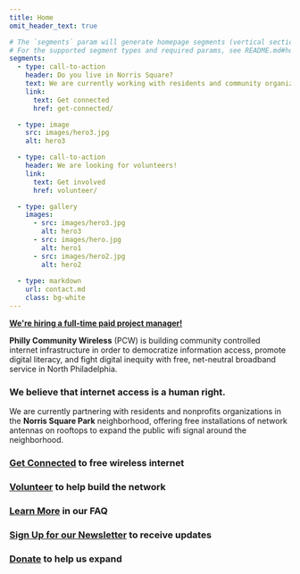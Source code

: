 ```yaml
---
title: Home
omit_header_text: true

# The `segments` param will generate homepage segments (vertical sections).
# For the supported segment types and required params, see README.md#homepage-segments
segments:
  - type: call-to-action
    header: Do you live in Norris Square?
    text: We are currently working with residents and community organizations in the area around Norris Square Park. If you live in the area, you can either get connected or host an antenna to connect your neighbors. 
    link:
      text: Get connected
      href: get-connected/

  - type: image
    src: images/hero3.jpg
    alt: hero3

  - type: call-to-action
    header: We are looking for volunteers!
    link: 
      text: Get involved
      href: volunteer/

  - type: gallery
    images:
      - src: images/hero3.jpg
        alt: hero3
      - src: images/hero.jpg
        alt: hero1
      - src: images/hero2.jpg
        alt: hero2
  
  - type: markdown
    url: contact.md
    class: bg-white
---
```


**[We're hiring a full-time paid project manager!](/job)**

**Philly Community Wireless** (PCW) is building community controlled internet infrastructure in order to democratize information access, promote digital literacy, and fight digital inequity with free, net-neutral broadband service in North Philadelphia.

### We believe that internet access is a human right.

We are currently partnering with residents and nonprofits organizations in the **Norris Square Park** neighborhood, offering free installations of network antennas on rooftops to expand the public wifi signal around the neighborhood.

### [Get Connected](https://docs.google.com/forms/d/e/1FAIpQLSfjx0A9mFxMiXSb1jisgcHFHwTzktsuz4c36Ja1tVOQjjXzow/viewform) to free wireless internet

### [Volunteer](mailto:phillycommunitywireless@gmail.com) to help build the network

### [Learn More](https://phillycommunitywireless.org/faq/) in our FAQ

### [Sign Up for our Newsletter](https://phillycommunitywireless.us5.list-manage.com/subscribe?u=7a97e4278a5833f5505a85940&id=6af414f631) to receive updates

### [Donate](https://phillycommunitywireless.wedid.it/) to help us expand
